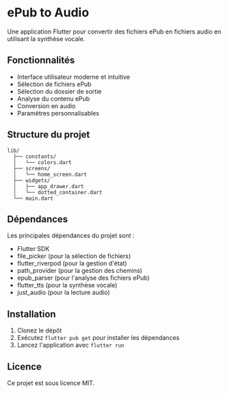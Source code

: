 # ePub to Audio

Une application Flutter pour convertir des fichiers ePub en fichiers audio en utilisant la synthèse vocale.

## Fonctionnalités

- Interface utilisateur moderne et intuitive
- Sélection de fichiers ePub
- Sélection du dossier de sortie
- Analyse du contenu ePub
- Conversion en audio
- Paramètres personnalisables

## Structure du projet

```
lib/
  ├── constants/
  │   └── colors.dart
  ├── screens/
  │   └── home_screen.dart
  ├── widgets/
  │   ├── app_drawer.dart
  │   └── dotted_container.dart
  └── main.dart
```

## Dépendances

Les principales dépendances du projet sont :

- Flutter SDK
- file_picker (pour la sélection de fichiers)
- flutter_riverpod (pour la gestion d'état)
- path_provider (pour la gestion des chemins)
- epub_parser (pour l'analyse des fichiers ePub)
- flutter_tts (pour la synthèse vocale)
- just_audio (pour la lecture audio)

## Installation

1. Clonez le dépôt
2. Exécutez `flutter pub get` pour installer les dépendances
3. Lancez l'application avec `flutter run`

## Licence

Ce projet est sous licence MIT.
